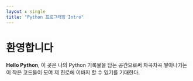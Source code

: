 ```yaml
---
layout : single
title: "Python 프로그래밍 Intro"
---
```


# 환영합니다

**Hello Python**, 이 곳은 나의 Python 기록물을 담는 공간으로써 차곡차곡 쌓아나가는 이 작은 코드들이 모여 제 진로에 이바지 할 수 있기를 기대한다.
